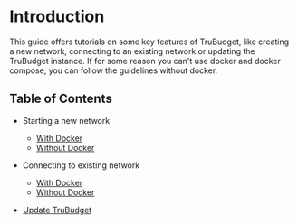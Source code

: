 # Introduction

This guide offers tutorials on some key features of TruBudget, like creating a new network, connecting to an existing network or updating the TruBudget instance. If for some reason you can't use docker and docker compose, you can follow the guidelines without docker.

## Table of Contents

- Starting a new network

  - [With Docker](./create-new-network/create-new-docker-compose.md)
  - [Without Docker](./create-new-network/bare-metal.md)

- Connecting to existing network

  - [With Docker](./connect-to-existing-node/connect-docker-compose.md)
  - [Without Docker](./connect-to-existing-node/bare-metal.md)

- [Update TruBudget](./../update-trubudget.md)
